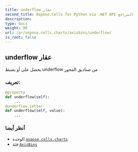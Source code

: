 ```yaml
---
title: underflow عقار
second_title: Aspose.Cells for Python via .NET API المراجع
description:
type: docs
weight: 90
url: /ar/aspose.cells.charts/axisbins/underflow/
is_root: false
---
```

##  underflow عقار

يحصل على أو يضبط underflow من صناديق المحور
###  تعريف:
```python
@property
def underflow(self):
    ...
@underflow.setter
def underflow(self, value):
    ...
```

###  أنظر أيضا
* الوحدة [`aspose.cells.charts`](../../)
* فئة [`AxisBins`](/cells/python-net/ar/aspose.cells.charts/axisbins)
